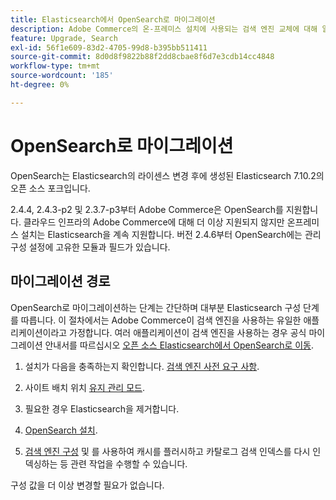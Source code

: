 ```yaml
---
title: Elasticsearch에서 OpenSearch로 마이그레이션
description: Adobe Commerce의 온-프레미스 설치에 사용되는 검색 엔진 교체에 대해 알아봅니다.
feature: Upgrade, Search
exl-id: 56f1e609-83d2-4705-99d8-b395bb511411
source-git-commit: 8d0d8f9822b88f2dd8cbae8f6d7e3cdb14cc4848
workflow-type: tm+mt
source-wordcount: '185'
ht-degree: 0%

---
```


# OpenSearch로 마이그레이션

OpenSearch는 Elasticsearch의 라이센스 변경 후에 생성된 Elasticsearch 7.10.2의 오픈 소스 포크입니다.

2.4.4, 2.4.3-p2 및 2.3.7-p3부터 Adobe Commerce은 OpenSearch를 지원합니다. 클라우드 인프라의 Adobe Commerce에 대해 더 이상 지원되지 않지만 온프레미스 설치는 Elasticsearch을 계속 지원합니다. 버전 2.4.6부터 OpenSearch에는 관리 구성 설정에 고유한 모듈과 필드가 있습니다.

## 마이그레이션 경로

OpenSearch로 마이그레이션하는 단계는 간단하며 대부분 Elasticsearch 구성 단계를 따릅니다. 이 절차에서는 Adobe Commerce이 검색 엔진을 사용하는 유일한 애플리케이션이라고 가정합니다. 여러 애플리케이션이 검색 엔진을 사용하는 경우 공식 마이그레이션 안내서를 따르십시오 [오픈 소스 Elasticsearch에서 OpenSearch로 이동](https://opensearch.org/blog/technical-posts/2021/10/moving-from-opensource-elasticsearch-to-opensearch/).

1. 설치가 다음을 충족하는지 확인합니다. [검색 엔진 사전 요구 사항](../../installation/prerequisites/search-engine/overview.md).

1. 사이트 배치 위치 [유지 관리 모드](../../installation/tutorials/maintenance-mode.md).

1. 필요한 경우 Elasticsearch을 제거합니다.

1. [OpenSearch 설치](https://opensearch.org/docs/latest/opensearch/install/important-settings/).

1. [검색 엔진 구성](../../configuration/search/configure-search-engine.md) 및 를 사용하여 캐시를 플러시하고 카탈로그 검색 인덱스를 다시 인덱싱하는 등 관련 작업을 수행할 수 있습니다.

구성 값을 더 이상 변경할 필요가 없습니다.
